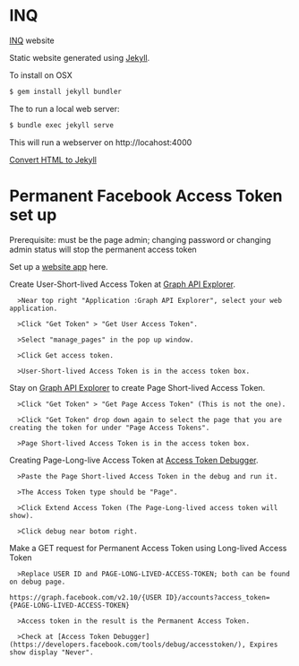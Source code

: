 # INQ

[INQ](https://i-nq.com.au) website

Static website generated using [Jekyll](http://jekyllrb.com/).

To install on OSX

```bash
$ gem install jekyll bundler
```

The to run a local web server:

```bash
$ bundle exec jekyll serve
```

This will run a webserver on http://locahost:4000

[Convert HTML to Jekyll](https://github.com/fierceventures/theartof/blob/master/README.md)

# Permanent Facebook Access Token set up

Prerequisite: must be the page admin; changing password or changing admin status will stop the permanent access token

Set up a [website app](https://developers.facebook.com/apps/) here.

Create User-Short-lived Access Token at [Graph API Explorer](https://developers.facebook.com/tools/explorer).

      >Near top right "Application :Graph API Explorer", select your web application.
      
      >Click "Get Token" > "Get User Access Token".
      
      >Select "manage_pages" in the pop up window.
      
      >Click Get access token.
      
      >User-Short-lived Access Token is in the access token box.

Stay on [Graph API Explorer](https://developers.facebook.com/tools/explorer) to create Page Short-lived Access Token.

      >Click "Get Token" > "Get Page Access Token" (This is not the one).
      
      >Click "Get Token" drop down again to select the page that you are creating the token for under "Page Access Tokens".
      
      >Page Short-lived Access Token is in the access token box.
      
Creating Page-Long-live Access Token at [Access Token Debugger](https://developers.facebook.com/tools/debug/accesstoken/).
 
      >Paste the Page Short-lived Access Token in the debug and run it.
      
      >The Access Token type should be "Page".
      
      >Click Extend Access Token (The Page-Long-lived access token will show).
      
      >Click debug near botom right.
      
Make a GET request for Permanent Access Token using Long-lived Access Token

      >Replace USER ID and PAGE-LONG-LIVED-ACCESS-TOKEN; both can be found on debug page.
```
https://graph.facebook.com/v2.10/{USER ID}/accounts?access_token={PAGE-LONG-LIVED-ACCESS-TOKEN}
```
      >Access token in the result is the Permanent Access Token.
      
      >Check at [Access Token Debugger](https://developers.facebook.com/tools/debug/accesstoken/), Expires show display "Never".
  
